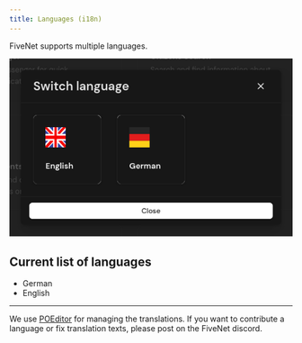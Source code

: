 ```yaml
---
title: Languages (i18n)
---
```


FiveNet supports multiple languages.

![Feature i18n](/images/screenshots/features-i18n.png)

## Current list of languages

- German
- English

---

We use [POEditor](https://poeditor.com/) for managing the translations.
If you want to contribute a language or fix translation texts, please post on the FiveNet discord.

